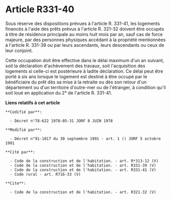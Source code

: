 # Article R331-40

Sous réserve des dispositions prévues à l'article R. 331-41, les logements financés à l'aide des prêts prévus à l'article R.
321-32 doivent être occupés à titre de résidence principale au moins huit mois par an, sauf cas de force majeure, par des
personnes physiques accédant à la propriété mentionnées à l'article R. 331-39 ou par leurs ascendants, leurs descendants ou
ceux de leur conjoint.

Cette occupation doit être effective dans le délai maximum d'un an suivant, soit la déclaration d'achèvement des travaux,
soit l'acquisition des logements si celle-ci est postérieure à ladite déclaration. Ce délai peut être porté à six ans lorsque
le logement est destiné à être occupé par le bénéficiaire du prêt dès sa mise à la retraite ou dès son retour d'un
département ou d'un territoire d'outre-mer ou de l'étranger, à condition qu'il soit loué en application du 2° de l'article R.
331-41.

**Liens relatifs à cet article**

	**Codifié par**:

	  - Décret n°78-622 1978-05-31 JORF 8 JUIN 1978

	**Modifié par**:

	  - Décret n°91-1017 du 30 septembre 1991 - art. 1 () JORF 5 octobre 1991

	**Cité par**:

	  - Code de la construction et de l'habitation. - art. R*313-12 (V)
	  - Code de la construction et de l'habitation. - art. R331-39 (V)
	  - Code de la construction et de l'habitation. - art. R331-41 (V)
	  - Code rural - art. R716-33 (V)

	**Cite**:

	  - Code de la construction et de l'habitation. - art. R321-32 (V)
